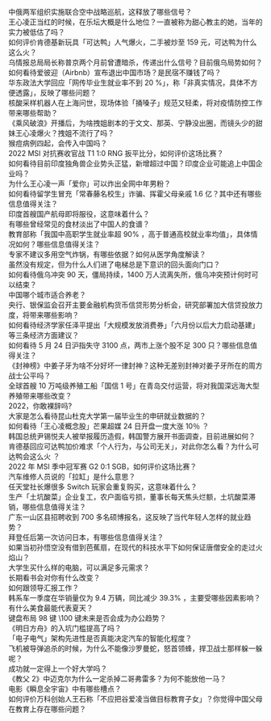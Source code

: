 中俄两军组织实施联合空中战略巡航，这释放了哪些信号？  
王心凌正当红的时候，在乐坛大概是什么地位？一直被称为甜心教主的她，当年的实力被低估了吗？  
如何评价肯德基新玩具「可达鸭」人气爆火，二手被炒至 159 元，可达鸭为什么这么火？  
乌情报总局局长称普京两个月前曾遭暗杀，传递出什么信号？目前俄乌局势如何？  
如何看待爱彼迎（Airbnb）宣布退出中国市场？是民宿不赚钱了吗？  
华东政法大学回应「网传毕业生就业率不到 20 %」，称「非真实情况，具体不方便透露」，反映了哪些问题？  
核酸采样机器人在上海问世，现场体验「捅嗓子」规范又轻柔，将对疫情防控工作带来哪些帮助？  
《乘风破浪》开播后，为啥拽姐剧本的于文文、那英、宁静没出圈，而镜头少的甜妹王心凌爆火？拽姐不流行了吗？  
猴痘病例四起，会传入中国吗？  
2022 MSI 对抗赛收官战 T1 1:0 RNG 扳平比分，如何评价这场比赛？  
如何看待目前印度独角兽企业势头正猛，新增超过中国？印度企业可能追上中国企业吗？  
为什么王心凌一声「爱你」可以炸出全网中年男粉？  
如何看待留学生冒充「常春藤名校生」诈骗、挥霍父母亲戚 1.6 亿？其中还有哪些信息值得关注？  
印度首艘国产航母即将服役，这意味着什么？  
有哪些曾经常见的食材淡出了中国人的食谱？  
教育部称「我国中高职学生就业率超 90% ，高于普通高校就业率均值」，具体情况如何？哪些信息值得关注？  
专家不建议多用空气炸锅，有哪些依据？如何从医学角度解读？  
虽然没有规定，但为什么人们进了电梯总是下意识的回头面向门口？  
如何看待俄乌冲突 90 天，僵局持续，1400 万人流离失所，俄乌冲突预计何时可以结束？  
中国哪个城市适合养老？  
央行、银保监会召开主要金融机构货币信贷形势分析会，研究部署加大信贷投放力度，将带来哪些影响？  
如何看待经济学家任泽平提出「大规模发放消费券」「六月份以后大力启动基建」等三条经济方面建议？  
如何看待 5 月 24 日沪指失守 3100 点，两市上涨个股不足 300 只？哪些信息值得关注？  
《封神榜》中姜子牙为啥不分好坏一律封神？这种无差别封神对姜子牙所在的周方战士公平吗？  
全球首艘 10 万吨级养殖工船「国信 1 号」在青岛交付运营，将对我国深远海大型养殖带来哪些改变？  
2022，你敢裸辞吗?  
大家是怎么看待昆山杜克大学第一届毕业生的申研就业数据的？  
如何看待「王心凌概念股」芒果超媒 24 日开盘一度大涨 10％ ？  
韩国总统尹锡悦夫人被举报履历造假，韩国警方展开书面调查，目前进展如何？  
肯德基回应可达鸭加价难求「个人行为，与公司无关」，对此你怎么看？为什么可达鸭会这么火 ？  
2022 年 MSI 季中冠军赛 G2 0:1 SGB，如何评价这场比赛？  
汽车维修人员说的「拉缸」是什么意思？  
任天堂社长爆很多 Switch 玩家会重复购买，这意味着什么？  
生产「土坑酸菜」企业复工，农户面临亏损，董事长每天焦头烂额，土坑酸菜滞销，哪些信息值得关注？  
广东一山区县招聘收到 700 多名硕博报名，这反映了当代年轻人怎样的就业趋势？  
拜登任后第一次访问日本，有哪些信息值得关注？  
如果当初孙悟空没有借到芭蕉扇，在现代的科技水平下如何保证唐僧安全的走过火焰山？  
大学生买什么样的电脑，可以满足多元需求？  
长期看书会对你有什么改变？  
如何跟领导汇报工作？  
韩系车一季度在华销量仅为 9.4 万辆，同比减少 39.3% ，主要受哪些因素影响？  
有什么美食最能代表夏天？  
键盘布局 98 键 \100 键未来是否会成为办公趋势？  
《明日方舟》的入坑门槛提高了吗？  
「电子电气」架构先进性是否真能决定汽车的智能化程度？  
飞机被导弹追杀的时候，为什么不能像沙罗曼蛇，怒首领蜂，捍卫战士那样躲一躲呢？  
成功就一定得上一个好大学吗？  
《教父 2》中迈克尔为什么一定杀掉二哥弗雷多？为何不能放他一马？  
电影《瞬息全宇宙》中有哪些槽点？  
如何评价万科创始人王石称「不应把谷爱凌当做目标教育子女」？你觉得中国父母在教育上存在哪些问题？  
